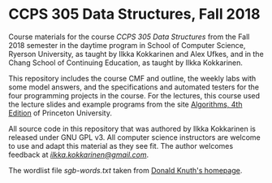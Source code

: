 # CCPS 305 Data Structures, Fall 2018

Course materials for the course *CCPS 305 Data Structures* from the Fall 2018 semester in the daytime program in School of Computer Science, Ryerson University, as taught by Ilkka Kokkarinen and Alex Ufkes, and in the Chang School of Continuing Education, as taught by Ilkka Kokkarinen.

This repository includes the course CMF and outline, the weekly labs with some model answers, and the specifications and automated testers for the four programming projects in the course. For the lectures, this course used the lecture slides and example programs from the site [Algorithms, 4th Edition](https://algs4.cs.princeton.edu/home/) of Princeton University.

All source code in this repository that was authored by Ilkka Kokkarinen is released under GNU GPL v3. All computer science instructors are welcome to use and adapt this material as they see fit. The author welcomes feedback at *ilkka.kokkarinen@gmail.com*.

The wordlist file *sgb-words.txt* taken from [Donald Knuth's homepage](https://www-cs-faculty.stanford.edu/~knuth/).
